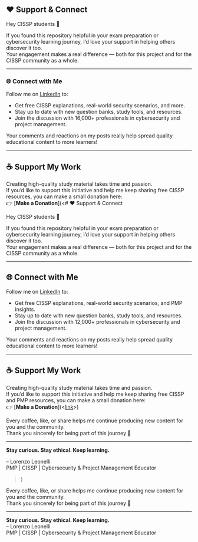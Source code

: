 ## ❤️ Support & Connect

Hey CISSP students 👋  

If you found this repository helpful in your exam preparation or cybersecurity learning journey, I’d love your support in helping others discover it too.  
Your engagement makes a real difference — both for this project and for the CISSP community as a whole.

---

### 🌐 Connect with Me

Follow me on [LinkedIn](https://www.linkedin.com/in/lorenzoleonelli/) to:
- Get free CISSP explanations, real-world security scenarios, and more.
- Stay up to date with new question banks, study tools, and resources.
- Join the discussion with 16,000+ professionals in cybersecurity and project management.

Your comments and reactions on my posts really help spread quality educational content to more learners!

---

## ☕ Support My Work

Creating high-quality study material takes time and passion.  
If you’d like to support this initiative and help me keep sharing free CISSP resources, you can make a small donation here:  
👉 [**Make a Donation**](<# ❤️ Support & Connect

Hey CISSP students 👋  

If you found this repository helpful in your exam preparation or cybersecurity learning journey, I’d love your support in helping others discover it too.  
Your engagement makes a real difference — both for this project and for the CISSP community as a whole.

---

## 🌐 Connect with Me

Follow me on [LinkedIn](https://www.linkedin.com/in/lorenzoleonelli/) to:
- Get free CISSP explanations, real-world security scenarios, and PMP insights.
- Stay up to date with new question banks, study tools, and resources.
- Join the discussion with 12,000+ professionals in cybersecurity and project management.

Your comments and reactions on my posts really help spread quality educational content to more learners!

---

## ☕ Support My Work

Creating high-quality study material takes time and passion.  
If you’d like to support this initiative and help me keep sharing free CISSP and PMP resources, you can make a small donation here:  
👉 [**Make a Donation**](<[link](https://www.paypal.com/donate/?business=P9LCF7RS3A37U&no_recurring=0&item_name=If+you+feel+that+our+time+together+has+made+a+positive+impact%2C+I+would+be+grateful+for+any+support+you+can+provide.+&currency_code=USD
)>)

Every coffee, like, or share helps me continue producing new content for you and the community.  
Thank you sincerely for being part of this journey 🙏

---

**Stay curious. Stay ethical. Keep learning.**  

– Lorenzo Leonelli  
PMP | CISSP | Cybersecurity & Project Management Educator
>)

Every coffee, like, or share helps me continue producing new content for you and the community.  
Thank you sincerely for being part of this journey 🙏

---

**Stay curious. Stay ethical. Keep learning.**  
– Lorenzo Leonelli  
PMP | CISSP | Cybersecurity & Project Management Educator
